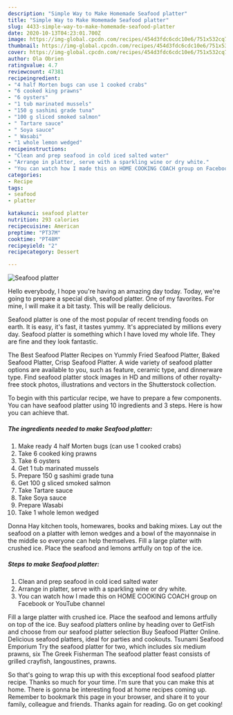 ```yaml
---
description: "Simple Way to Make Homemade Seafood platter"
title: "Simple Way to Make Homemade Seafood platter"
slug: 4433-simple-way-to-make-homemade-seafood-platter
date: 2020-10-13T04:23:01.700Z
image: https://img-global.cpcdn.com/recipes/454d3fdc6cdc10e6/751x532cq70/seafood-platter-recipe-main-photo.jpg
thumbnail: https://img-global.cpcdn.com/recipes/454d3fdc6cdc10e6/751x532cq70/seafood-platter-recipe-main-photo.jpg
cover: https://img-global.cpcdn.com/recipes/454d3fdc6cdc10e6/751x532cq70/seafood-platter-recipe-main-photo.jpg
author: Ola Obrien
ratingvalue: 4.7
reviewcount: 47381
recipeingredient:
- "4 half Morten bugs can use 1 cooked crabs"
- "6 cooked king prawns"
- "6 oysters"
- "1 tub marinated mussels"
- "150 g sashimi grade tuna"
- "100 g sliced smoked salmon"
- " Tartare sauce"
- " Soya sauce"
- " Wasabi"
- "1 whole lemon wedged"
recipeinstructions:
- "Clean and prep seafood in cold iced salted water"
- "Arrange in platter, serve with a sparkling wine or dry white."
- "You can watch how I made this on HOME COOKING COACH group on Facebook or YouTube channel"
categories:
- Recipe
tags:
- seafood
- platter

katakunci: seafood platter 
nutrition: 293 calories
recipecuisine: American
preptime: "PT37M"
cooktime: "PT48M"
recipeyield: "2"
recipecategory: Dessert

---
```



![Seafood platter](https://img-global.cpcdn.com/recipes/454d3fdc6cdc10e6/751x532cq70/seafood-platter-recipe-main-photo.jpg)

Hello everybody, I hope you're having an amazing day today. Today, we're going to prepare a special dish, seafood platter. One of my favorites. For mine, I will make it a bit tasty. This will be really delicious.

Seafood platter is one of the most popular of recent trending foods on earth. It is easy, it's fast, it tastes yummy. It's appreciated by millions every day. Seafood platter is something which I have loved my whole life. They are fine and they look fantastic.

The Best Seafood Platter Recipes on Yummly Fried Seafood Platter, Baked Seafood Platter, Crisp Seafood Platter. A wide variety of seafood platter options are available to you, such as feature, ceramic type, and dinnerware type. Find seafood platter stock images in HD and millions of other royalty-free stock photos, illustrations and vectors in the Shutterstock collection.


To begin with this particular recipe, we have to prepare a few components. You can have seafood platter using 10 ingredients and 3 steps. Here is how you can achieve that.

<!--inarticleads1-->

##### The ingredients needed to make Seafood platter:

1. Make ready 4 half Morten bugs (can use 1 cooked crabs)
1. Take 6 cooked king prawns
1. Take 6 oysters
1. Get 1 tub marinated mussels
1. Prepare 150 g sashimi grade tuna
1. Get 100 g sliced smoked salmon
1. Take  Tartare sauce
1. Take  Soya sauce
1. Prepare  Wasabi
1. Take 1 whole lemon wedged


Donna Hay kitchen tools, homewares, books and baking mixes. Lay out the seafood on a platter with lemon wedges and a bowl of the mayonnaise in the middle so everyone can help themselves. Fill a large platter with crushed ice. Place the seafood and lemons artfully on top of the ice. 

<!--inarticleads2-->

##### Steps to make Seafood platter:

1. Clean and prep seafood in cold iced salted water
1. Arrange in platter, serve with a sparkling wine or dry white.
1. You can watch how I made this on HOME COOKING COACH group on Facebook or YouTube channel


Fill a large platter with crushed ice. Place the seafood and lemons artfully on top of the ice. Buy seafood platters online by heading over to GetFish and choose from our seafood platter selection Buy Seafood Platter Online. Delicious seafood platters, ideal for parties and cookouts. Tsunami Seafood Emporium Try the seafood platter for two, which includes six medium prawns, six The Greek Fisherman The seafood platter feast consists of grilled crayfish, langoustines, prawns. 

So that's going to wrap this up with this exceptional food seafood platter recipe. Thanks so much for your time. I'm sure that you can make this at home. There is gonna be interesting food at home recipes coming up. Remember to bookmark this page in your browser, and share it to your family, colleague and friends. Thanks again for reading. Go on get cooking!
